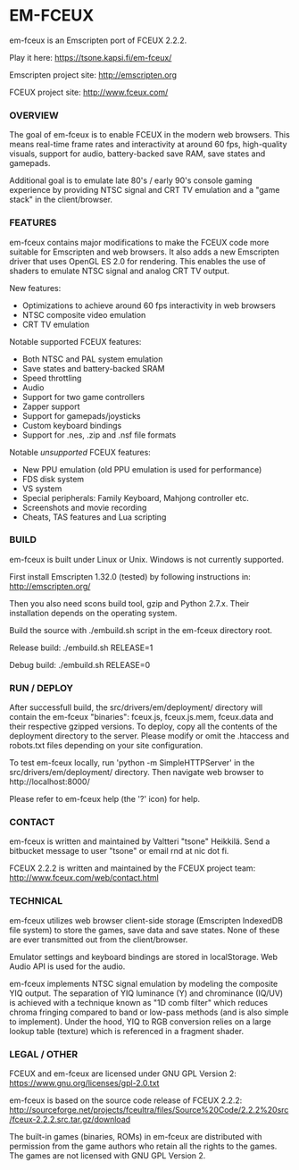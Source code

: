 # EM-FCEUX #

em-fceux is an Emscripten port of FCEUX 2.2.2.

Play it here: https://tsone.kapsi.fi/em-fceux/

Emscripten project site: http://emscripten.org

FCEUX project site: http://www.fceux.com/


### OVERVIEW ###

The goal of em-fceux is to enable FCEUX in the modern web browsers.
This means real-time frame rates and interactivity at around 60 fps,
high-quality visuals, support for audio, battery-backed save RAM, save
states and gamepads.

Additional goal is to emulate late 80's / early 90's console gaming
experience by providing NTSC signal and CRT TV emulation and a
"game stack" in the client/browser.


### FEATURES ###

em-fceux contains major modifications to make the FCEUX code more suitable
for Emscripten and web browsers. It also adds a new Emscripten driver that
uses OpenGL ES 2.0 for rendering. This enables the use of shaders to
emulate NTSC signal and analog CRT TV output.

New features:

* Optimizations to achieve around 60 fps interactivity in web browsers
* NTSC composite video emulation
* CRT TV emulation

Notable supported FCEUX features:

* Both NTSC and PAL system emulation
* Save states and battery-backed SRAM
* Speed throttling
* Audio
* Support for two game controllers
* Zapper support
* Support for gamepads/joysticks
* Custom keyboard bindings
* Support for .nes, .zip and .nsf file formats

Notable *unsupported* FCEUX features:

* New PPU emulation (old PPU emulation is used for performance)
* FDS disk system
* VS system
* Special peripherals: Family Keyboard, Mahjong controller etc.
* Screenshots and movie recording
* Cheats, TAS features and Lua scripting


### BUILD ###

em-fceux is built under Linux or Unix. Windows is not currently supported.

First install Emscripten 1.32.0 (tested) by following instructions in:
http://emscripten.org/

Then you also need scons build tool, gzip and Python 2.7.x. Their installation
depends on the operating system.

Build the source with ./embuild.sh script in the em-fceux directory root.

Release build: ./embuild.sh RELEASE=1

Debug build: ./embuild.sh RELEASE=0


### RUN / DEPLOY ###

After successfull build, the src/drivers/em/deployment/ directory will
contain the em-fceux "binaries": fceux.js, fceux.js.mem, fceux.data and
their respective gzipped versions. To deploy, copy all the contents of
the deployment directory to the server. Please modify or omit the
.htaccess and robots.txt files depending on your site configuration.

To test em-fceux locally, run 'python -m SimpleHTTPServer' in the
src/drivers/em/deployment/ directory. Then navigate web browser to
http://localhost:8000/

Please refer to em-fceux help (the '?' icon) for help.


### CONTACT ###

em-fceux is written and maintained by Valtteri "tsone" Heikkilä.
Send a bitbucket message to user "tsone" or email rnd at nic dot fi.

FCEUX 2.2.2 is written and maintained by the FCEUX project team:
http://www.fceux.com/web/contact.html


### TECHNICAL ###

em-fceux utilizes web browser client-side storage (Emscripten IndexedDB
file system) to store the games, save data and save states. None of these
are ever transmitted out from the client/browser.

Emulator settings and keyboard bindings are stored in localStorage.
Web Audio API is used for the audio.

em-fceux implements NTSC signal emulation by modeling the composite YIQ
output. The separation of YIQ luminance (Y) and chrominance (IQ/UV) is
achieved with a technique known as "1D comb filter" which reduces chroma
fringing compared to band or low-pass methods (and is also simple to
implement). Under the hood, YIQ to RGB conversion relies on a large lookup
table (texture) which is referenced in a fragment shader.


### LEGAL / OTHER ###

FCEUX and em-fceux are licensed under GNU GPL Version 2:
https://www.gnu.org/licenses/gpl-2.0.txt

em-fceux is based on the source code release of FCEUX 2.2.2: 
http://sourceforge.net/projects/fceultra/files/Source%20Code/2.2.2%20src/fceux-2.2.2.src.tar.gz/download

The built-in games (binaries, ROMs) in em-fceux are distributed with permission
from the game authors who retain all the rights to the games. The games are
not licensed with GNU GPL Version 2.